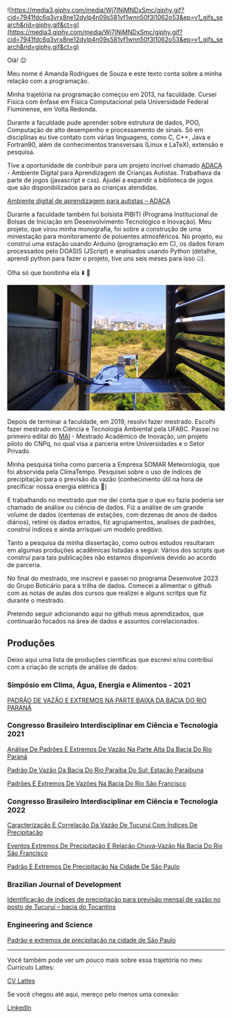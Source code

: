 ![https://media3.giphy.com/media/Wj7lNjMNDxSmc/giphy.gif?cid=7941fdc6q3vrx8ne12dylp4n09s581vf1wnn50f3l1062o53&ep=v1_gifs_search&rid=giphy.gif&ct=g](https://media3.giphy.com/media/Wj7lNjMNDxSmc/giphy.gif?cid=7941fdc6q3vrx8ne12dylp4n09s581vf1wnn50f3l1062o53&ep=v1_gifs_search&rid=giphy.gif&ct=g)

Olá! 😉

Meu nome é Amanda Rodrigues de Souza e este texto conta sobre a minha relação com a programação.

Minha trajetória na programação começou em 2013, na faculdade. Cursei Física com ênfase em Física Computacional pela Universidade Federal Fluminense, em Volta Redonda.

Durante a faculdade pude aprender sobre estrutura de dados, POO, Computação de alto desempenho e processamento de sinais. Só em disciplinas eu tive contato com várias linguagens, como C, C++, Java e Fortran90, além de conhecimentos transversais (Linux e LaTeX), extensão e pesquisa.

Tive a oportunidade de contribuir para um projeto incrível chamado [ADACA](https://adaca.com.br/) - Ambiente Digital para Aprendizagem de Crianças Autistas. Trabalhava da parte de jogos (javascript e css). Ajudei a expandir a biblioteca de jogos que são disponibilizados para as crianças atendidas. 

[Ambiente digital de aprendizagem para autistas – ADACA](https://uffacessivel.uff.br/?p=5378)

Durante a faculdade também fui bolsista PIBITI (Programa Institucional de Bolsas de Iniciação em Desenvolvimento Tecnológico e Inovação). Meu projeto, que virou minha monografia, foi sobre a construção de uma miniestação para monitoramento de poluentes atmosféricos. No projeto, eu construí uma estação usando Arduino (programação em C), os dados foram processados pelo DOASIS (JScript) e analisados usando Python (detalhe, aprendi python para fazer o projeto, tive uns seis meses para isso 🤐). 

Olha só que bonitinha ela ⬇️ 💟

![IMG_20190520_115458-03.jpeg](IMG_20190520_115458-03.jpeg)

Depois de terminar a faculdade, em 2019, resolvi fazer mestrado. Escolhi fazer mestrado em Ciência e Tecnologia Ambiental pela UFABC. Passei no primeiro edital do [MAI](https://mai-dai.ufabc.edu.br/) - Mestrado Acadêmico de Inovação, um projeto piloto do CNPq, no qual visa a parceria entre Universidades e o Setor Privado.


Minha pesquisa tinha como parceria a Empresa SOMAR Meteorologia, que foi absorvida pela ClimaTempo. Pesquisei sobre o uso de índices de precipitação para o previsão da vazão (conhecimento útil na hora de precificar nossa energia elétrica 💸)

E trabalhando no mestrado que me dei conta que o que eu fazia poderia ser chamado de análise ou ciência de dados. Fiz a análise de um grande volume de dados (centenas de estações, com dezenas de anos de dados diários), retirei os dados errados, fiz agrupamentos, analises de padrões, construí índices e ainda arrisquei um modelo preditivo. 

Tanto a pesquisa da minha dissertação, como outros estudos resultaram em algumas produções acadêmicas listadas a seguir. Vários dos scripts que construí para tais publicações não estamos disponíveis devido ao acordo de parceria.

No final do mestrado, me inscrevi e passei no programa Desenvolve 2023 do Grupo Boticário para a trilha de dados. Comecei a alimentar o github com as notas de aulas dos cursos que realizei e alguns scritps que fiz durante o mestrado.

Pretendo seguir adicionando aqui no github meus aprendizados, que continuarão focados na área de dados e assuntos correlacionados.

## Produções

Deixo aqui uma lista de produções científicas que escrevi e/ou contribuí com a criação de scripts de análise de dados:

### Simpósio em Clima, Água, Energia e Alimentos - 2021

[PADRÃO DE VAZÃO E EXTREMOS NA PARTE BAIXA DA BACIA DO RIO PARANÁ](https://proceedings.science/simclea-2021/trabalhos/padrao-de-vazao-e-extremos-na-parte-baixa-da-bacia-do-rio-parana?lang=pt-br)

### Congresso Brasileiro Interdisciplinar em Ciência e Tecnologia 2021

[Análise De Padrões E Extremos De Vazão Na Parte Alta Da Bacia Do Rio Paraná](https://www.even3.com.br/anais/cobicet/394389-analise-de-padroes-e-extremos-de-vazao-na-parte-alta-da-bacia-do-rio-parana/)

[Padrão De Vazão Da Bacia Do Rio Paraíba Do Sul: Estação Paraibuna](https://www.even3.com.br/anais/cobicet/394176-padrao-de-vazao-da-bacia-do-rio-paraiba-do-sul--estacao-paraibuna/)

[Padrões E Extremos De Vazões Na Bacia Do Rio São Francisco](https://www.even3.com.br/anais/cobicet/394142-padroes-e-extremos-de-vazoes-na-bacia-do-rio-sao-francisco/)

### Congresso Brasileiro Interdisciplinar em Ciência e Tecnologia 2022

[Caracterização E Correlação Da Vazão De Tucuruí Com Índices De Precipitação](https://www.even3.com.br/anais/cobicet2022/508629-caracterizacao-e-correlacao-da-vazao-de-tucurui-com-indices-de-precipitacao/)

[Eventos Extremos De Precipitação E Relação Chuva-Vazão Na Bacia Do Rio São Francisco](https://www.even3.com.br/anais/cobicet2022/508500-eventos-extremos-de-precipitacao-e-relacao-chuva-vazao-na-bacia-do-rio-sao-francisco/)

[Padrão E Extremos De Precipitação Na Cidade De São Paulo](https://www.even3.com.br/anais/cobicet2022/509785-padrao-e-extremos-de-precipitacao-na-cidade-de-sao-paulo/)

### Brazilian Journal of Development

[Identificação de índices de precipitação para previsão mensal de vazão no posto de Tucuruí – bacia do Tocantins](https://ojs.brazilianjournals.com.br/ojs/index.php/BRJD/article/view/55273)

### Engineering and Science

[Padrão e extremos de precipitação na cidade de São Paulo](https://periodicoscientificos.ufmt.br/ojs/index.php/eng/article/view/15137)

---

Você também pode ver um pouco mais sobre essa trajetória no meu Currículo Lattes:

[CV Lattes](http://lattes.cnpq.br/5465631741781705)

Se você chegou até aqui, mereço pelo menos uma conexão:

[LinkedIn](https://www.linkedin.com/in/amanda-rs/)
